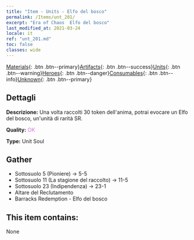 ```yaml
---
title: "Item - Units - Elfo del bosco"
permalink: /Items/unt_201/
excerpt: "Era of Chaos  Elfo del bosco"
last_modified_at: 2021-03-24
locale: it
ref: "unt_201.md"
toc: false
classes: wide
---
```

 [Materials](/it/Items/){: .btn .btn--primary}[Artifacts](/it/Items/Artifacts/){: .btn .btn--success}[Units](/it/Items/Units/){: .btn .btn--warning}[Heroes](/it/Items/Heroes/){: .btn .btn--danger}[Consumables](/it/Items/Consumables/){: .btn .btn--info}[Unknown](/it/Items/Unknown/){: .btn .btn--primary}

## Dettagli
 **Descrizione:** Una volta raccolti 30 token dell'anima, potrai evocare un Elfo del bosco, un'unità di rarità SR.

 **Quality:** <span style="color: #DA70D6">OK</span>

 **Type:** Unit Soul

## Gather

*    Sottosuolo 5 (Pioniere) -> 5-5 
*    Sottosuolo 11 (La stagione del raccolto) -> 11-5 
*    Sottosuolo 23 (Indipendenza) -> 23-1 
*    Altare del Reclutamento 
*    Barracks Redemption - Elfo del bosco 

## This item contains:

  None

